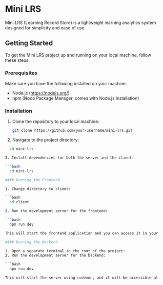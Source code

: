 # Mini LRS

Mini LRS (Learning Record Store) is a lightweight learning analytics system designed for simplicity and ease of use.

## Getting Started

To get the Mini LRS project up and running on your local machine, follow these steps:

### Prerequisites

Make sure you have the following installed on your machine:

- Node.js (https://nodejs.org/)
- npm (Node Package Manager, comes with Node.js installation)

### Installation

1. Clone the repository to your local machine:

   ```bash
   git clone https://github.com/your-username/mini-lrs.git

2. Navigate to the project directory:

  ```bash
    cd mini-lrs

3. Install dependencies for both the server and the client:

  ```bash
    cd mini-lrs

#### Running the Frontend

1. Change directory to client:

  ```bash
    cd client

2. Run the development server for the frontend:

  ```bash
    npm run dev

This will start the frontend application and you can access it in your browser at http://localhost:3000.

#### Running the Backend

1. Open a separate terminal in the root of the project:
2. Run the development server for the backend:

  ```bash
    npm run dev

This will start the server using nodemon, and it will be accessible at http://localhost:10000.
